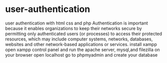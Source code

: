 # user-authentication
user authentication with html css and php
Authentication is important because it enables organizations to keep their networks secure by permitting only authenticated users (or processes) to access their protected resources, which may include computer systems, networks, databases, websites and other network-based applications or services.
install xampp
open xampp control panel and run the apache server, mysql,and filezilla
on your browser open localhost 
go to phpmyadmin and create your database 
